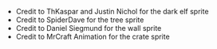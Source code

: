 * Credit to ThKaspar and Justin Nichol for the dark elf sprite
* Credit to SpiderDave for the tree sprite
* Credit to Daniel Siegmund for the wall sprite
* Credit to MrCraft Animation for the crate sprite

